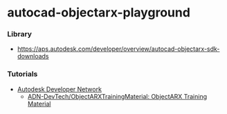autocad-objectarx-playground
============================
### Library
- https://aps.autodesk.com/developer/overview/autocad-objectarx-sdk-downloads

### Tutorials
- [Autodesk Developer Network](https://github.com/ADN-DevTech)
  - [ADN-DevTech/ObjectARXTrainingMaterial: ObjectARX Training Material](https://github.com/ADN-DevTech/ObjectARXTrainingMaterial)
